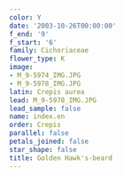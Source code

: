 ```yaml
---
color: Y
date: '2003-10-26T00:00:00'
f_end: '9'
f_start: '6'
family: Cichoriaceae
flower_type: K
image:
- M_9-5974_IMG.JPG
- M_9-5978_IMG.JPG
latin: Crepis aurea
lead: M_9-5978_IMG.JPG
lead_sample: false
name: index.en
order: Crepis
parallel: false
petals_joined: false
star_shape: false
title: Golden Hawk's-beard
---
```

